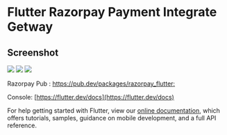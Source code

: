 # Flutter Razorpay Payment Integrate Getway


## Screenshot


![](https://i.imgur.com/wj9gbQn.png)  ![](https://i.imgur.com/o4Uau27.png)    ![](https://i.imgur.com/1vbEClN.png)




Razorpay Pub : [https://pub.dev/packages/razorpay_flutter: ](https://pub.dev/packages/razorpay_flutter)


Console: [https://flutter.dev/docs](https://flutter.dev/docs)




For help getting started with Flutter, view our
[online documentation](https://flutter.dev/docs), which offers tutorials,
samples, guidance on mobile development, and a full API reference.
